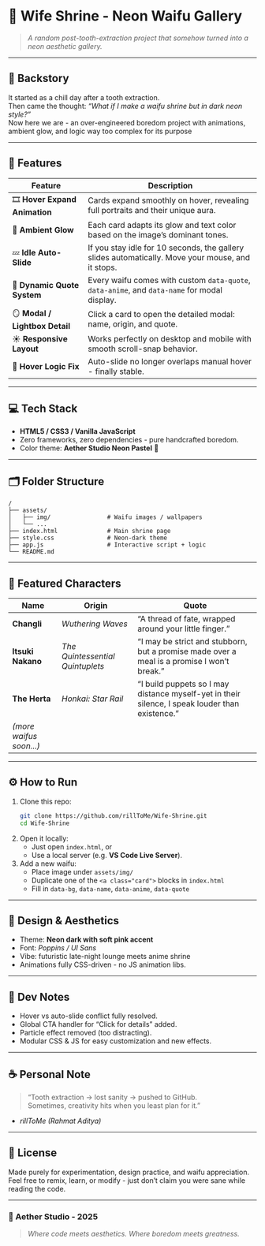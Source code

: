 # 💮 Wife Shrine - Neon Waifu Gallery
> *A random post-tooth-extraction project that somehow turned into a neon aesthetic gallery.*

---

## 🦷 Backstory
It started as a chill day after a tooth extraction.  
Then came the thought: *“What if I make a waifu shrine but in dark neon style?”*  
Now here we are - an over-engineered boredom project with animations, ambient glow, and logic way too complex for its purpose 

---

## 🌌 Features
| Feature | Description |
|----------|-------------|
| 🎞️ **Hover Expand Animation** | Cards expand smoothly on hover, revealing full portraits and their unique aura. |
| 🩶 **Ambient Glow** | Each card adapts its glow and text color based on the image’s dominant tones. |
| 💤 **Idle Auto-Slide** | If you stay idle for 10 seconds, the gallery slides automatically. Move your mouse, and it stops. |
| 💬 **Dynamic Quote System** | Every waifu comes with custom `data-quote`, `data-anime`, and `data-name` for modal display. |
| 🪞 **Modal / Lightbox Detail** | Click a card to open the detailed modal: name, origin, and quote. |
| ☀️ **Responsive Layout** | Works perfectly on desktop and mobile with smooth scroll-snap behavior. |
| 🧠 **Hover Logic Fix** | Auto-slide no longer overlaps manual hover - finally stable. |

---

## 💻 Tech Stack
- **HTML5 / CSS3 / Vanilla JavaScript**
- Zero frameworks, zero dependencies - pure handcrafted boredom.
- Color theme: **Aether Studio Neon Pastel** 🌈

---

## 🗂️ Folder Structure
```
/
├── assets/
│   ├── img/                # Waifu images / wallpapers
│   └── ...
├── index.html              # Main shrine page
├── style.css               # Neon-dark theme
├── app.js                  # Interactive script + logic
└── README.md              
```

---

## 💞 Featured Characters
| Name | Origin | Quote |
|------|---------|--------|
| **Changli** | *Wuthering Waves* | “A thread of fate, wrapped around your little finger.” |
| **Itsuki Nakano** | *The Quintessential Quintuplets* | “I may be strict and stubborn, but a promise made over a meal is a promise I won’t break.” |
| **The Herta** | *Honkai: Star Rail* | “I build puppets so I may distance myself-yet in their silence, I speak louder than existence.” |
| *(more waifus soon...)* | | |

---

## ⚙️ How to Run
1. Clone this repo:
   ```bash
   git clone https://github.com/rillToMe/Wife-Shrine.git
   cd Wife-Shrine
   ```
2. Open it locally:
   - Just open `index.html`, or  
   - Use a local server (e.g. **VS Code Live Server**).
3. Add a new waifu:
   - Place image under `assets/img/`  
   - Duplicate one of the `<a class="card">` blocks in `index.html`  
   - Fill in `data-bg`, `data-name`, `data-anime`, `data-quote`  

---

## 🌺 Design & Aesthetics
- Theme: **Neon dark with soft pink accent**
- Font: *Poppins / UI Sans*
- Vibe: futuristic late-night lounge meets anime shrine
- Animations fully CSS-driven - no JS animation libs.

---

## 🧩 Dev Notes
- Hover vs auto-slide conflict fully resolved.
- Global CTA handler for “Click for details” added.
- Particle effect removed (too distracting).
- Modular CSS & JS for easy customization and new effects.

---

## ☕ Personal Note
> “Tooth extraction → lost sanity → pushed to GitHub.  
> Sometimes, creativity hits when you least plan for it.”  

- *rillToMe (Rahmat Aditya)*

---

## 🧠 License
Made purely for experimentation, design practice, and waifu appreciation.  
Feel free to remix, learn, or modify - just don’t claim you were sane while reading the code.

---

### 💫 Aether Studio - 2025
> *Where code meets aesthetics. Where boredom meets greatness.*
